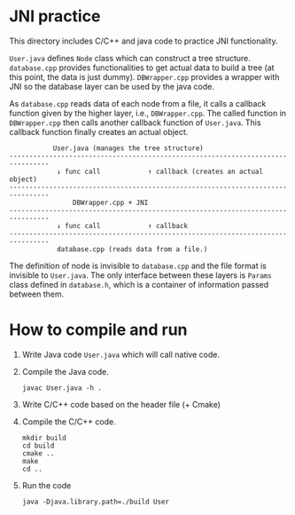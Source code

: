 # JNI practice

This directory includes C/C++ and java code to practice JNI functionality.

`User.java` defines `Node` class which can construct a tree structure.
`database.cpp` provides functionalities to get actual data to build a tree (at
this point, the data is just dummy). `DBWrapper.cpp` provides a wrapper with JNI
so the database layer can be used by the java code.

As `database.cpp` reads data of each node from a file, it calls a callback
function given by the higher layer, i.e., `DBWrapper.cpp`. The called function
in `DBWrapper.cpp` then calls another callback function of `User.java`. This
callback function finally creates an actual object.

```
           User.java (manages the tree structure)
--------------------------------------------------------------------------------
            ↓ func call            ↑ callback (creates an actual object)
--------------------------------------------------------------------------------
                DBWrapper.cpp + JNI
--------------------------------------------------------------------------------
            ↓ func call            ↑ callback
--------------------------------------------------------------------------------
            database.cpp (reads data from a file.)
```

The definition of node is invisible to `database.cpp` and the file format is
invisible to `User.java`. The only interface between these layers is `Params`
class defined in `database.h`, which is a container of information passed
between them.

# How to compile and run

1. Write Java code `User.java` which will call native code.

1. Compile the Java code.

    ```
    javac User.java -h .
    ```

1. Write C/C++ code based on the header file (+ Cmake)

1. Compile the C/C++ code.

    ```
    mkdir build
    cd build
    cmake ..
    make
    cd ..
    ```

1. Run the code

    ```
    java -Djava.library.path=./build User
    ```
